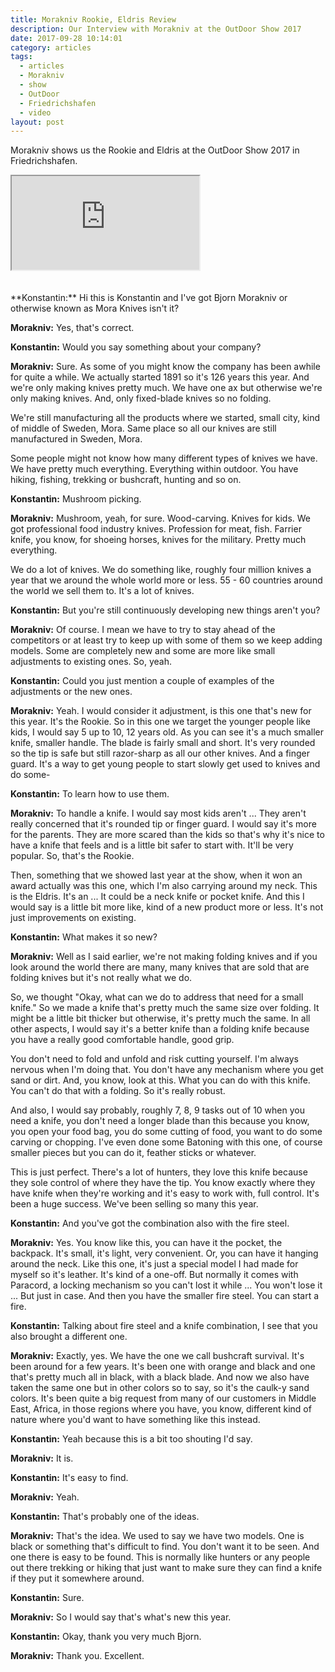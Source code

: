 ```yaml
---
title: Morakniv Rookie, Eldris Review
description: Our Interview with Morakniv at the OutDoor Show 2017
date: 2017-09-28 10:14:01
category: articles
tags:
  - articles
  - Morakniv
  - show
  - OutDoor
  - Friedrichshafen
  - video
layout: post
---
```


Morakniv shows us the Rookie and Eldris at the OutDoor Show 2017 in Friedrichshafen.

<div class="embed-responsive embed-responsive-16by9">
    <iframe class="embed-responsive-item" src="https://www.youtube.com/embed/C4QK6PrMxIA"></iframe>
</div>
<br>
<!--more-->
<div id="amzn-assoc-ad-cc781bfd-577f-4efb-9da6-75cb9fc7d1c2"></div><script async src="//z-na.amazon-adsystem.com/widgets/onejs?MarketPlace=US&adInstanceId=cc781bfd-577f-4efb-9da6-75cb9fc7d1c2"></script><br>
**Konstantin:**	Hi this is Konstantin and I've got Bjorn Morakniv or otherwise known as Mora Knives isn't it?

**Morakniv:**	Yes, that's correct.

**Konstantin:**	Would you say something about your company?

**Morakniv:**	Sure. As some of you might know the company has been awhile for quite a while. We actually started 1891 so it's 126 years this year. And we're only making knives pretty much. We have one ax but otherwise we're only making knives. And, only fixed-blade knives so no folding.

We're still manufacturing all the products where we started, small city, kind of middle of Sweden, Mora. Same place so all our knives are still manufactured in Sweden, Mora.

Some people might not know how many different types of knives we have. We have pretty much everything. Everything within outdoor. You have hiking, fishing, trekking or bushcraft, hunting and so on.

**Konstantin:**	Mushroom picking.

**Morakniv:**	Mushroom, yeah, for sure.
Wood-carving. Knives for kids. We got professional food industry knives. Profession for meat, fish. Farrier knife, you know, for shoeing horses, knives for the military. Pretty much everything.

We do a lot of knives. We do something like, roughly four million knives a year that we around the whole world more or less. 55 - 60 countries around the world we sell them to. It's a lot of knives.

**Konstantin:**	But you're still continuously developing new things aren't you?

**Morakniv:**	Of course. I mean we have to try to stay ahead of the competitors or at least try to keep up with some of them so we keep adding models. Some are completely new and some are more like small adjustments to existing ones. So, yeah.

**Konstantin:**	Could you just mention a couple of examples of the adjustments or the new ones.

**Morakniv:**	Yeah. I would consider it adjustment, is this one that's new for this year. It's the Rookie. So in this one we target the younger people like kids, I would say 5 up to 10, 12 years old. As you can see it's a much smaller knife, smaller handle. The blade is fairly small and short. It's very rounded so the tip is safe but still razor-sharp as all our other knives. And a finger guard. It's a way to get young people to start slowly get used to knives and do some-

**Konstantin:**	To learn how to use them.

**Morakniv:**	To handle a knife. I would say most kids aren't ... They aren't really concerned that it's rounded tip or finger guard. I would say it's more for the parents. They are more scared than the kids so that's why it's nice to have a knife that feels and is a little bit safer to start with. It'll be very popular. So, that's the Rookie.

Then, something that we showed last year at the show, when it won an award actually was this one, which I'm also carrying around my neck. This is the Eldris. It's an ... It could be a neck knife or pocket knife. And this I would say is a little bit more like, kind of a new product more or less. It's not just improvements on existing.

**Konstantin:**	What makes it so new?

**Morakniv:**	Well as I said earlier, we're not making folding knives and if you look around the world there are many, many knives that are sold that are folding knives but it's not really what we do.

So, we thought "Okay, what can we do to address that need for a small knife." So we made a knife that's pretty much the same size over folding. It might be a little bit thicker but otherwise, it's pretty much the same. In all other aspects, I would say it's a better knife than a folding knife because you have a really good comfortable handle, good grip.

You don't need to fold and unfold and risk cutting yourself. I'm always nervous when I'm doing that. You don't have any mechanism where you get sand or dirt. And, you know, look at this. What you can do with this knife. You can't do that with a folding. So it's really robust.

And also, I would say probably, roughly 7, 8, 9 tasks out of 10 when you need a knife, you don't need a longer blade than this because you know, you open your food bag, you do some cutting of food, you want to do some carving or chopping. I've even done some Batoning with this one, of course smaller pieces but you can do it, feather sticks or whatever.

This is just perfect. There's a lot of hunters, they love this knife because they sole control of where they have the tip. You know exactly where they have knife when they're working and it's easy to work with, full control. It's been a huge success. We've been selling so many this year.

**Konstantin:**	And you've got the combination also with the fire steel.

**Morakniv:**	Yes. You know like this, you can have it the pocket, the backpack. It's small, it's light, very convenient. Or, you can have it hanging around the neck. Like this one, it's just a special model I had made for myself so it's leather. It's kind of a one-off. But normally it comes with Paracord, a locking mechanism so you can't lost it while ... You won't lose it ... But just in case. And then you have the smaller fire steel. You can start a fire.

**Konstantin:**	Talking about fire steel and a knife combination, I see that you also brought a different one.

**Morakniv:**	Exactly, yes. We have the one we call bushcraft survival. It's been around for a few years. It's been one with orange and black and one that's pretty much all in black, with a black blade. And now we also have taken the same one but in other colors so to say, so it's the caulk-y sand colors. It's been quite a big request from many of our customers in Middle East, Africa, in those regions where you have, you know, different kind of nature where you'd want to have something like this instead.

**Konstantin:**	Yeah because this is a bit too shouting I'd say.

**Morakniv:**	It is.

**Konstantin:**	It's easy to find.

**Morakniv:**	Yeah.

**Konstantin:**	That's probably one of the ideas.

**Morakniv:**	That's the idea. We used to say we have two models. One is black or something that's difficult to find. You don't want it to be seen. And one there is easy to be found. This is normally like hunters or any people out there trekking or hiking that just want to make sure they can find a knife if they put it somewhere around.

**Konstantin:**	Sure.

**Morakniv:**	So I would say that's what's new this year.

**Konstantin:**	Okay, thank you very much Bjorn.

**Morakniv:**	Thank you. Excellent.
